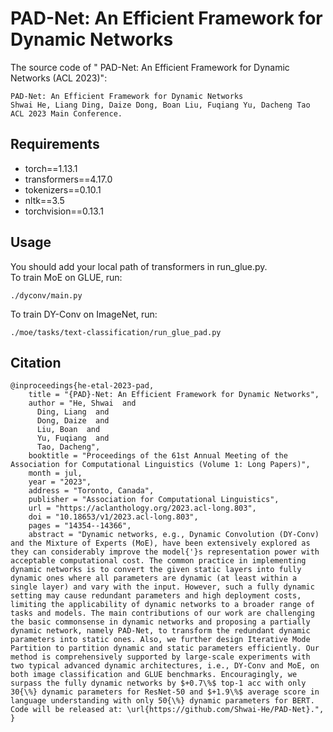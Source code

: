 # PAD-Net: An Efficient Framework for Dynamic Networks
The source code of " PAD-Net: An Efficient Framework for Dynamic Networks
 (ACL 2023)":

 ```
PAD-Net: An Efficient Framework for Dynamic Networks
Shwai He, Liang Ding, Daize Dong, Boan Liu, Fuqiang Yu, Dacheng Tao
ACL 2023 Main Conference. 
```

## Requirements
- torch==1.13.1
- transformers==4.17.0
- tokenizers==0.10.1
- nltk==3.5
- torchvision==0.13.1

## Usage

You should add your local path of transformers in run_glue.py. \
To train MoE on GLUE, run: 

`./dyconv/main.py` 

To train DY-Conv on ImageNet, run: 

`./moe/tasks/text-classification/run_glue_pad.py` 

## Citation

```
@inproceedings{he-etal-2023-pad,
    title = "{PAD}-Net: An Efficient Framework for Dynamic Networks",
    author = "He, Shwai  and
      Ding, Liang  and
      Dong, Daize  and
      Liu, Boan  and
      Yu, Fuqiang  and
      Tao, Dacheng",
    booktitle = "Proceedings of the 61st Annual Meeting of the Association for Computational Linguistics (Volume 1: Long Papers)",
    month = jul,
    year = "2023",
    address = "Toronto, Canada",
    publisher = "Association for Computational Linguistics",
    url = "https://aclanthology.org/2023.acl-long.803",
    doi = "10.18653/v1/2023.acl-long.803",
    pages = "14354--14366",
    abstract = "Dynamic networks, e.g., Dynamic Convolution (DY-Conv) and the Mixture of Experts (MoE), have been extensively explored as they can considerably improve the model{'}s representation power with acceptable computational cost. The common practice in implementing dynamic networks is to convert the given static layers into fully dynamic ones where all parameters are dynamic (at least within a single layer) and vary with the input. However, such a fully dynamic setting may cause redundant parameters and high deployment costs, limiting the applicability of dynamic networks to a broader range of tasks and models. The main contributions of our work are challenging the basic commonsense in dynamic networks and proposing a partially dynamic network, namely PAD-Net, to transform the redundant dynamic parameters into static ones. Also, we further design Iterative Mode Partition to partition dynamic and static parameters efficiently. Our method is comprehensively supported by large-scale experiments with two typical advanced dynamic architectures, i.e., DY-Conv and MoE, on both image classification and GLUE benchmarks. Encouragingly, we surpass the fully dynamic networks by $+0.7\%$ top-1 acc with only 30{\%} dynamic parameters for ResNet-50 and $+1.9\%$ average score in language understanding with only 50{\%} dynamic parameters for BERT. Code will be released at: \url{https://github.com/Shwai-He/PAD-Net}.",
}
```